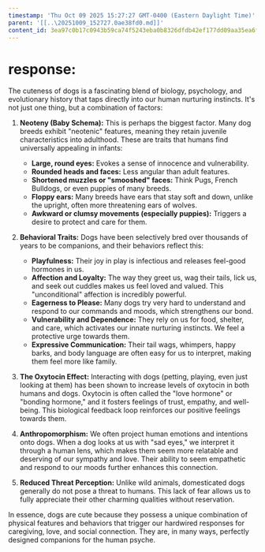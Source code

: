 ```yaml
---
timestamp: 'Thu Oct 09 2025 15:27:27 GMT-0400 (Eastern Daylight Time)'
parent: '[[..\20251009_152727.0ae38fd0.md]]'
content_id: 3ea97c0b17c0943b59ca74f5243eba0b8326dfdb42ef177dd09aa35ea6f3e4f0
---
```


# response:

The cuteness of dogs is a fascinating blend of biology, psychology, and evolutionary history that taps directly into our human nurturing instincts. It's not just one thing, but a combination of factors:

1. **Neoteny (Baby Schema):** This is perhaps the biggest factor. Many dog breeds exhibit "neotenic" features, meaning they retain juvenile characteristics into adulthood. These are traits that humans find universally appealing in infants:
   * **Large, round eyes:** Evokes a sense of innocence and vulnerability.
   * **Rounded heads and faces:** Less angular than adult features.
   * **Shortened muzzles or "smooshed" faces:** Think Pugs, French Bulldogs, or even puppies of many breeds.
   * **Floppy ears:** Many breeds have ears that stay soft and down, unlike the upright, often more threatening ears of wolves.
   * **Awkward or clumsy movements (especially puppies):** Triggers a desire to protect and care for them.

2. **Behavioral Traits:** Dogs have been selectively bred over thousands of years to be companions, and their behaviors reflect this:
   * **Playfulness:** Their joy in play is infectious and releases feel-good hormones in us.
   * **Affection and Loyalty:** The way they greet us, wag their tails, lick us, and seek out cuddles makes us feel loved and valued. This "unconditional" affection is incredibly powerful.
   * **Eagerness to Please:** Many dogs try very hard to understand and respond to our commands and moods, which strengthens our bond.
   * **Vulnerability and Dependence:** They rely on us for food, shelter, and care, which activates our innate nurturing instincts. We feel a protective urge towards them.
   * **Expressive Communication:** Their tail wags, whimpers, happy barks, and body language are often easy for us to interpret, making them feel more like family.

3. **The Oxytocin Effect:** Interacting with dogs (petting, playing, even just looking at them) has been shown to increase levels of oxytocin in both humans and dogs. Oxytocin is often called the "love hormone" or "bonding hormone," and it fosters feelings of trust, empathy, and well-being. This biological feedback loop reinforces our positive feelings towards them.

4. **Anthropomorphism:** We often project human emotions and intentions onto dogs. When a dog looks at us with "sad eyes," we interpret it through a human lens, which makes them seem more relatable and deserving of our sympathy and love. Their ability to seem empathetic and respond to our moods further enhances this connection.

5. **Reduced Threat Perception:** Unlike wild animals, domesticated dogs generally do not pose a threat to humans. This lack of fear allows us to fully appreciate their other charming qualities without reservation.

In essence, dogs are cute because they possess a unique combination of physical features and behaviors that trigger our hardwired responses for caregiving, love, and social connection. They are, in many ways, perfectly designed companions for the human psyche.
